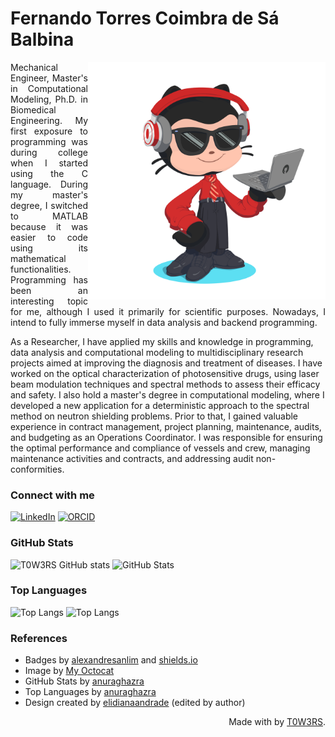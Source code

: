 <h1>
    <span>Fernando Torres Coimbra de Sá Balbina</span>
</h1>

<img align="right" alt="Created using myoctacat - https://myoctocat.com/" height="380" src="https://github.com/T0W3RS/T0W3RS/blob/main/octocat-1714678913162.png">

<p align="justify"> Mechanical Engineer, Master's in Computational Modeling, Ph.D. in Biomedical Engineering. My first exposure to programming was during college when I started using the C language. During my master's degree, I switched to MATLAB because it was easier to code using its mathematical functionalities. Programming has been an interesting topic for me, although I used it primarily for scientific purposes. Nowadays, I intend to fully immerse myself in data analysis and backend programming.

As a Researcher, I have applied my skills and knowledge in programming, data analysis and computational modeling to multidisciplinary research projects aimed at improving the diagnosis and treatment of diseases. I have worked on the optical characterization of photosensitive drugs, using laser beam modulation techniques and spectral methods to assess their efficacy and safety. I also hold a master's degree in computational modeling, where I developed a new application for a deterministic approach to the spectral method on neutron shielding problems. Prior to that, I gained valuable experience in contract management, project planning, maintenance, audits, and budgeting as an Operations Coordinator. I was responsible for ensuring the optimal performance and compliance of vessels and crew, managing maintenance activities and contracts, and addressing audit non-conformities.

### Connect with me

[![LinkedIn](https://img.shields.io/badge/LinkedIn-0077B5?style=for-the-badge&logo=linkedin&logoColor=white)](https://www.linkedin.com/in/fernando-torres-coimbra-de-s%C3%A1-balbina-aa9b20105/)
[![ORCID](https://img.shields.io/badge/orcid-A6CE39?style=for-the-badge&logo=orcid&logoColor=white)](https://orcid.org/0000-0002-8331-7534)

### GitHub Stats

![T0W3RS GitHub stats](https://github-readme-stats.vercel.app/api?username=T0W3RS&show_icons=true&theme=shadow_red)
![GitHub Stats](https://github-readme-stats.vercel.app/api?username=T0W3RS&theme=transparent&bg_color=000&border_color=E94D5F&show_icons=true&icon_color=30A3DC&title_color=E94D5F&text_color=FFF)

### Top Languages

![Top Langs](https://github-readme-stats.vercel.app/api/top-langs/?username=T0W3RS&layout=compact)
![Top Langs](https://github-readme-stats-git-masterrstaa-rickstaa.vercel.app/api/top-langs/?username=T0W3RS&layout=compact&bg_color=000&border_color=E94D5F&title_color=E94D5F&text_color=FFF)

### References
 
  - Badges by <a href="https://github.com/alexandresanlim/Badges4-README.md-Profile">alexandresanlim</a> and <a href="https://shields.io/">shields.io</a><br> 
  - Image by <a href="https://myoctocat.com/">My Octocat</a>
  - GitHub Stats by <a href="https://github.com/anuraghazra/github-readme-stats">anuraghazra</a>
  - Top Languages by <a href="https://github.com/anuraghazra/github-readme-stats">anuraghazra</a>
  - Design created by <a href="https://github.com/elidianaandrade">elidianaandrade</a> (edited by author)
 
  <div align="right">Made with by <a href="https://github.com/T0W3RS">T0W3RS</a>.</div>

